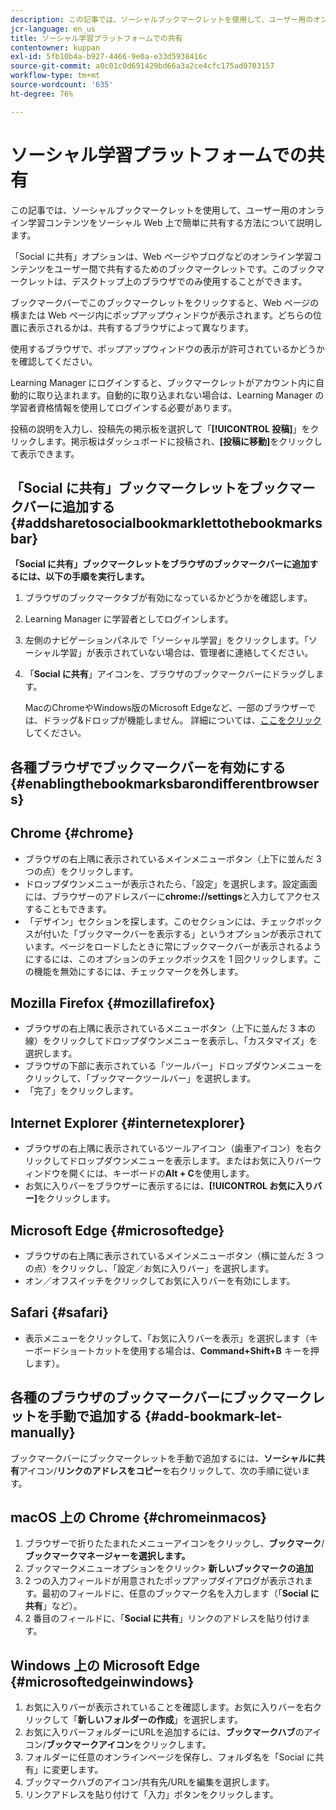 ```yaml
---
description: この記事では、ソーシャルブックマークレットを使用して、ユーザー用のオンライン学習コンテンツをソーシャル Web 上で簡単に共有する方法について説明します。
jcr-language: en_us
title: ソーシャル学習プラットフォームでの共有
contentowner: kuppan
exl-id: 5fb10b4a-b927-4466-9e0a-e33d5938416c
source-git-commit: a0c01c0d691429bd66a3a2ce4cfc175ad0703157
workflow-type: tm+mt
source-wordcount: '635'
ht-degree: 76%

---
```


# ソーシャル学習プラットフォームでの共有

この記事では、ソーシャルブックマークレットを使用して、ユーザー用のオンライン学習コンテンツをソーシャル Web 上で簡単に共有する方法について説明します。

「Social に共有」オプションは、Web ページやブログなどのオンライン学習コンテンツをユーザー間で共有するためのブックマークレットです。このブックマークレットは、デスクトップ上のブラウザでのみ使用することができます。

ブックマークバーでこのブックマークレットをクリックすると、Web ページの横または Web ページ内にポップアップウィンドウが表示されます。どちらの位置に表示されるかは、共有するブラウザによって異なります。

<!--![](assets/share-to-social-popup-23.png)-->

使用するブラウザで、ポップアップウィンドウの表示が許可されているかどうかを確認してください。

Learning Manager にログインすると、ブックマークレットがアカウント内に自動的に取り込まれます。自動的に取り込まれない場合は、Learning Manager の学習者資格情報を使用してログインする必要があります。

投稿の説明を入力し、投稿先の掲示板を選択して「**[!UICONTROL 投稿]**」をクリックします。掲示板はダッシュボードに投稿され、**[投稿に移動]**&#x200B;をクリックして表示できます。

## 「Social に共有」ブックマークレットをブックマークバーに追加する {#addsharetosocialbookmarklettothebookmarksbar}

**「Social に共有」ブックマークレットをブラウザのブックマークバーに追加するには、以下の手順を実行します。**

1. ブラウザのブックマークタブが有効になっているかどうかを確認します。
1. Learning Manager に学習者としてログインします。
1. 左側のナビゲーションパネルで「ソーシャル学習」をクリックします。「ソーシャル学習」が表示されていない場合は、管理者に連絡してください。
1. 「**Social に共有**」アイコンを、ブラウザのブックマークバーにドラッグします。

   MacのChromeやWindows版のMicrosoft Edgeなど、一部のブラウザーでは、ドラッグ&amp;ドロップが機能しません。 詳細については、[ここをクリック](share-to-social.md#add%20bookmarkl-let%20manually)してください。

   <!--![](assets/bookmarklet-2.gif)-->

## 各種ブラウザでブックマークバーを有効にする {#enablingthebookmarksbarondifferentbrowsers}

## Chrome {#chrome}

* ブラウザの右上隅に表示されているメインメニューボタン（上下に並んだ 3 つの点）をクリックします。
* ドロップダウンメニューが表示されたら、「設定」を選択します。設定画面には、ブラウザーのアドレスバーに&#x200B;**chrome://settings**&#x200B;と入力してアクセスすることもできます。
* 「デザイン」セクションを探します。このセクションには、チェックボックスが付いた「ブックマークバーを表示する」というオプションが表示されています。ページをロードしたときに常にブックマークバーが表示されるようにするには、このオプションのチェックボックスを 1 回クリックします。この機能を無効にするには、チェックマークを外します。

## Mozilla Firefox {#mozillafirefox}

* ブラウザの右上隅に表示されているメニューボタン（上下に並んだ 3 本の線）をクリックしてドロップダウンメニューを表示し、「カスタマイズ」を選択します。
* ブラウザの下部に表示されている「ツールバー」ドロップダウンメニューをクリックして、「ブックマークツールバー」を選択します。
* 「完了」をクリックします。

## Internet Explorer {#internetexplorer}

* ブラウザの右上隅に表示されているツールアイコン（歯車アイコン）を右クリックしてドロップダウンメニューを表示します。またはお気に入りバーウィンドウを開くには、キーボードの&#x200B;**Alt + C**&#x200B;を使用します。
* お気に入りバーをブラウザーに表示するには、**[!UICONTROL お気に入りバー]**&#x200B;をクリックします。

## Microsoft Edge {#microsoftedge}

* ブラウザの右上隅に表示されているメインメニューボタン（横に並んだ 3 つの点）をクリックし、「設定／お気に入りバー」を選択します。
* オン／オフスイッチをクリックしてお気に入りバーを有効にします。

## Safari {#safari}

* 表示メニューをクリックして、「お気に入りバーを表示」を選択します（キーボードショートカットを使用する場合は、**Command+Shift+B** キーを押します）。

## 各種のブラウザのブックマークバーにブックマークレットを手動で追加する {#add-bookmark-let-manually}

ブックマークバーにブックマークレットを手動で追加するには、**ソーシャルに共有**&#x200B;アイコン/**リンクのアドレスをコピー**&#x200B;を右クリックして、次の手順に従います。

## macOS 上の Chrome {#chromeinmacos}

1. ブラウザーで折りたたまれたメニューアイコンをクリックし、**ブックマーク**/**ブックマークマネージャーを選択します。**
1. ブックマークメニューオプションをクリック> **新しいブックマークの追加**
1. 2 つの入力フィールドが用意されたポップアップダイアログが表示されます。最初のフィールドに、任意のブックマーク名を入力します（「**Social に共有**」など）。
1. 2 番目のフィールドに、「**Social に共有**」リンクのアドレスを貼り付けます。

## Windows 上の Microsoft Edge {#microsoftedgeinwindows}

1. お気に入りバーが表示されていることを確認します。お気に入りバーを右クリックして「**新しいフォルダーの作成**」を選択します。
1. お気に入りバーフォルダーにURLを追加するには、**ブックマークハブ**&#x200B;のアイコン/**ブックマークアイコン**&#x200B;をクリックします。
1. フォルダーに任意のオンラインページを保存し、フォルダ名を「Social に共有」に変更します。
1. ブックマークハブのアイコン/共有先/URLを編集を選択します。
1. リンクアドレスを貼り付けて「入力」ボタンをクリックします。
